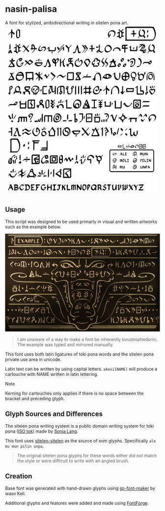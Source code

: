 # nasin-palisa

A font for stylized, ambidirectional writing in sitelen pona art.
![all nasin-palisa glyphs](examples/nasin-palisa-1.2_ExampleBoard.png)

## Usage
This script was designed to be used primarly in visual and written artworks such as the example below.

![example artwork using the script](examples/nasin-palisa_ExampleArt.png)

> I am unaware of a way to make a font be inherently boustrophedonic. The example was typed and mirrored manually.

This font uses both latin ligatures of toki pona words and the sitelen pona private use area in unicode.

Latin text can be written by using capital letters. `akesi[NAME]` will produce a cartouche with NAME written in latin lettering.

> [!note]
> Kerning for cartouches only applies if there is no space between the bracket and preceding glyph.

## Glyph Sources and Differences
The sitelen pona writing system is a public domain writing system for toki pona ([ISO tok](https://iso639-3.sil.org/code/tok)) made by [Sonja Lang](https://tokipona.org/).

This font uses [sitelen-sitelen](https://jonathangabel.com/toki-pona/) as the source of som glyphs. Specifically `ale mu mun pilin unpa`. 

> The original sitelen pona glyphs for these words either did not match the style or were difficult to write with an angled brush.

## Creation

Base font was generated with hand-drawn glyphs using [sp-font-maker](https://github.com/KelseyHigham/sp-font-maker) by waso Keli.

Additional glyphs and features were added and made using [FontForge](https://fontforge.org).